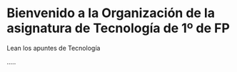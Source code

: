 # Bienvenido a la Organización de la asignatura de Tecnología de 1º de FP 

Lean los apuntes de Tecnología 

.....
